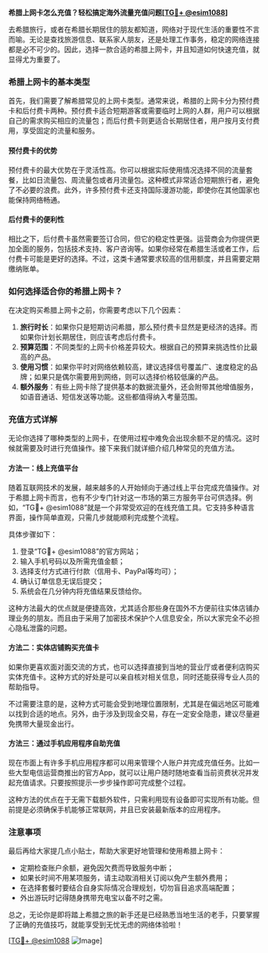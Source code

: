 **希腊上网卡怎么充值？轻松搞定海外流量充值问题[[TG💪+ @esim1088](https://t.me/s/esim1088)]**

去希腊旅行，或者在希腊长期居住的朋友都知道，网络对于现代生活的重要性不言而喻。无论是查找旅游信息、联系家人朋友，还是处理工作事务，稳定的网络连接都是必不可少的。因此，选择一款合适的希腊上网卡，并且知道如何快速充值，就显得尤为重要了。

### 希腊上网卡的基本类型

首先，我们需要了解希腊常见的上网卡类型。通常来说，希腊的上网卡分为预付费卡和后付费卡两种。预付费卡适合短期游客或需要临时上网的人群，用户可以根据自己的需求购买相应的流量包；而后付费卡则更适合长期居住者，用户按月支付费用，享受固定的流量和服务。

#### 预付费卡的优势

预付费卡的最大优势在于灵活性高。你可以根据实际使用情况选择不同的流量套餐，比如日流量包、周流量包或者月流量包。这种模式非常适合短期旅行者，避免了不必要的浪费。此外，许多预付费卡还支持国际漫游功能，即使你在其他国家也能保持网络畅通。

#### 后付费卡的便利性

相比之下，后付费卡虽然需要签订合同，但它的稳定性更强。运营商会为你提供更加全面的服务，包括技术支持、客户咨询等。如果你经常在希腊生活或者工作，后付费卡可能是更好的选择。不过，这类卡通常要求较高的信用额度，并且需要定期缴纳账单。

### 如何选择适合你的希腊上网卡？

在决定购买希腊上网卡之前，你需要考虑以下几个因素：

1. **旅行时长**：如果你只是短期访问希腊，那么预付费卡显然是更经济的选择。而如果你计划长期居住，则应该考虑后付费卡。
2. **预算范围**：不同类型的上网卡价格差异较大。根据自己的预算来挑选性价比最高的产品。
3. **使用习惯**：如果你平时对网络依赖较高，建议选择信号覆盖广、速度稳定的品牌；如果只是偶尔需要用到网络，则可以选择价格较低廉的产品。
4. **额外服务**：有些上网卡除了提供基本的数据流量外，还会附带其他增值服务，如语音通话、短信发送等功能。这些都值得纳入考量范围。

### 充值方式详解

无论你选择了哪种类型的上网卡，在使用过程中难免会出现余额不足的情况。这时候就需要及时进行充值操作。接下来我们就详细介绍几种常见的充值方法。

#### 方法一：线上充值平台

随着互联网技术的发展，越来越多的人开始倾向于通过线上平台完成充值操作。对于希腊上网卡而言，也有不少专门针对这一市场的第三方服务平台可供选择。例如，“TG💪+ @esim1088”就是一个非常受欢迎的在线充值工具。它支持多种语言界面，操作简单直观，只需几步就能顺利完成整个流程。

具体步骤如下：
1. 登录“TG💪+ @esim1088”的官方网站；
2. 输入手机号码以及所需充值金额；
3. 选择支付方式进行付款（信用卡、PayPal等均可）；
4. 确认订单信息无误后提交；
5. 系统会在几分钟内将充值结果反馈给你。

这种方法最大的优点就是便捷高效，尤其适合那些身在国外不方便前往实体店铺办理业务的朋友。而且由于采用了加密技术保护个人信息安全，所以大家完全不必担心隐私泄露的问题。

#### 方法二：实体店铺购买充值卡

如果你更喜欢面对面交流的方式，也可以选择直接到当地的营业厅或者便利店购买实体充值卡。这种方式的好处是可以亲自核对相关信息，同时还能获得专业人员的帮助指导。

不过需要注意的是，这种方式可能会受到地理位置限制，尤其是在偏远地区可能难以找到合适的地点。另外，由于涉及到现金交易，存在一定安全隐患，建议尽量避免携带大量现金出行。

#### 方法三：通过手机应用程序自助充值

现在市面上有许多手机应用程序都可以用来管理个人账户并完成充值任务。比如一些大型电信运营商推出的官方App，就可以让用户随时随地查看当前资费状况并发起充值请求。只要按照提示一步步操作即可完成整个过程。

这种方法的优点在于无需下载额外软件，只需利用现有设备即可实现所有功能。但前提是必须确保手机能够正常联网，并且已安装最新版本的应用程序。

### 注意事项

最后再给大家提几点小贴士，帮助大家更好地管理和使用希腊上网卡：
- 定期检查账户余额，避免因欠费而导致服务中断；
- 如果长时间不用某项服务，请主动取消相关订阅以免产生额外费用；
- 在选择套餐时要结合自身实际情况合理规划，切勿盲目追求高端配置；
- 外出游玩时记得随身携带充电宝以备不时之需。

总之，无论你是即将踏上希腊之旅的新手还是已经熟悉当地生活的老手，只要掌握了正确的充值技巧，就能享受到无忧无虑的网络体验啦！

[[TG💪+ @esim1088](https://t.me/s/esim1088) ![Image](https://i.postimg.cc/4NQfJmqS/Snipaste-2025-05-13-00-14-12.png)]